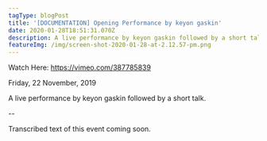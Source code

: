 ```yaml
---
tagType: blogPost
title: '[DOCUMENTATION] Opening Performance by keyon gaskin'
date: 2020-01-28T18:51:31.070Z
description: A live performance by keyon gaskin followed by a short talk.
featureImg: /img/screen-shot-2020-01-28-at-2.12.57-pm.png
---
```

Watch Here: <https://vimeo.com/387785839>

Friday, 22 November, 2019

A live performance by keyon gaskin followed by a short talk.

\--

Transcribed text of this event coming soon.
